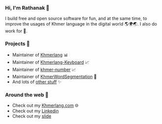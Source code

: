 ### Hi, I'm Rathanak 👋

I build free and open source software for fun, and at the same time, to improve the usages of Khmer language in the digital world 🌎🌍🌏. I also do work for 💸.

### Projects 📌

 - Maintainer of [Khmerlang](https://github.com/khmerlang?q=&type=all&language=&sort=stargazers) 📊
 - Maintainer of [Khmerlang-Keyboard](https://github.com/khmerlang/Khmerlang-Keyboard) 📈
 - Maintainer of [khmer-number](https://github.com/khmerlang/khmer-number) 📈
 - Maintainer of [KhmerWordSegmentation](https://github.com/RathanakSreang/KhmerWordSegmentation) 🧠
 - And lots of [other stuff](https://github.com/RathanakSreang?tab=repositories&q=&type=&language=&sort=stargazers) ✨


### Around the web 🧭

 - Check out my [Khmerlang.com](https://khmerlang.com/) 🌐
 - Check out my [Linkedin](http://www.linkedin.com/in/sreang-rathanak)
 - Check out my [slide](https://www.canva.com/design/DAFSB_J1eNM/DNzeIUO2T8IZZuyZmdqDZQ/view?utm_content=DAFSB_J1eNM&utm_campaign=designshare&utm_medium=link2&utm_source=sharebutton)
 
